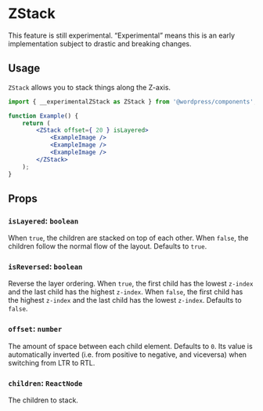 # ZStack

<div class="callout callout-alert">
This feature is still experimental. “Experimental” means this is an early implementation subject to drastic and breaking changes.
</div>

## Usage

`ZStack` allows you to stack things along the Z-axis.

```jsx
import { __experimentalZStack as ZStack } from '@wordpress/components';

function Example() {
	return (
		<ZStack offset={ 20 } isLayered>
			<ExampleImage />
			<ExampleImage />
			<ExampleImage />
		</ZStack>
	);
}
```

## Props

### `isLayered`: `boolean`

When `true`, the children are stacked on top of each other. When `false`, the children follow the normal flow of the layout. Defaults to `true`.

### `isReversed`: `boolean`

Reverse the layer ordering. When `true`, the first child has the lowest `z-index` and the last child has the highest `z-index`. When `false`, the first child has the highest `z-index` and the last child has the lowest `z-index`. Defaults to `false`.

### `offset`: `number`

The amount of space between each child element. Defaults to `0`. Its value is automatically inverted (i.e. from positive to negative, and viceversa) when switching from LTR to RTL.

### `children`: `ReactNode`

The children to stack.

